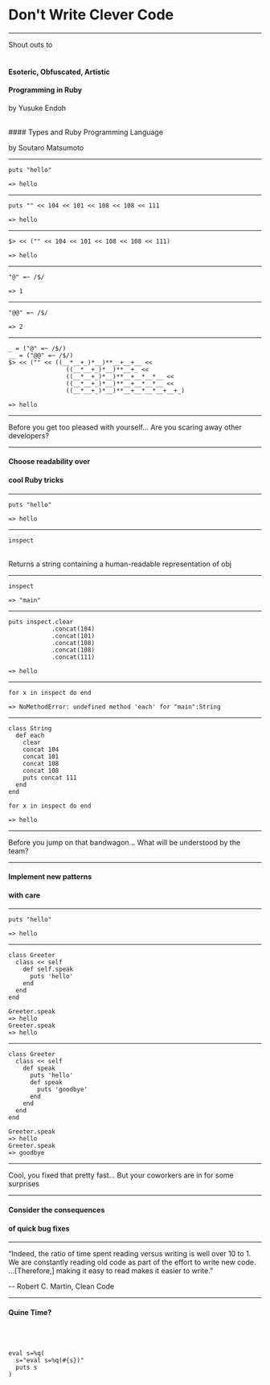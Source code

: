 <span class="menu-title" style="display: none">Title</span>

# Don't Write Clever Code

---
<span class="menu-title" style="display: none">Introduction</span>

Shout outs to
<br><br>

#### Esoteric, Obfuscated, Artistic
#### Programming in Ruby

<span class="aside">by Yusuke Endoh</span>

<br>
#### Types and Ruby Programming Language

<span class="aside">by Soutaro Matsumoto</span>

---
<span class="menu-title" style="display: none">Symbols 1</span>

```
puts "hello"

=> hello
```

---
<span class="menu-title" style="display: none">Symbols 2</span>

```
puts "" << 104 << 101 << 108 << 108 << 111

=> hello
```

---
<span class="menu-title" style="display: none">Symbols 3</span>

```
$> << ("" << 104 << 101 << 108 << 108 << 111)

=> hello
```

---
<span class="menu-title" style="display: none">Symbols 4</span>

```
"@" =~ /$/

=> 1
```

---
<span class="menu-title" style="display: none">Symbols 5</span>

```
"@@" =~ /$/

=> 2
```

---
<span class="menu-title" style="display: none">Symbols 6</span>

```
_ = ("@" =~ /$/)
__ = ("@@" =~ /$/)
$> << ("" << ((__*__+_)*__)**__+__+__ <<
                ((__*__+_)*__)**__+_ <<
                ((__*__+_)*__)**__+__*__*__ <<
                ((__*__+_)*__)**__+__*__*__ <<
                ((__*__+_)*__)**__+__*__*__+__+_)

=> hello
```

---
<span class="menu-title" style="display: none">Readable?</span>

Before you get too pleased with yourself... Are you scaring away other developers?

---
<span class="menu-title" style="display: none">Readability Over Tricks</span>

#### Choose readability over
#### cool Ruby tricks

---
<span class="menu-title" style="display: none">No Symbols 1</span>

```
puts "hello"

=> hello
```

---
<span class="menu-title" style="display: none">No Symbols 2</span>

`inspect`

<br>
Returns a string containing a human-readable representation of obj

---
<span class="menu-title" style="display: none">No Symbols 3</span>

```
inspect

=> "main"
```

---
<span class="menu-title" style="display: none">No Symbols 4</span>

```
puts inspect.clear
            .concat(104)
            .concat(101)
            .concat(108)
            .concat(108)
            .concat(111)

=> hello
```

---
<span class="menu-title" style="display: none">No Symbols 5</span>

```
for x in inspect do end

=> NoMethodError: undefined method 'each' for "main":String
```

---
<span class="menu-title" style="display: none">No Symbols 6</span>

```
class String
  def each
    clear
    concat 104
    concat 101
    concat 108
    concat 108
    puts concat 111
  end
end

for x in inspect do end

=> hello
```

---
<span class="menu-title" style="display: none">Readable?</span>

Before you jump on that bandwagon... What will be understood by the team?

---
<span class="menu-title" style="display: none">Readability Over Trends</span>

#### Implement new patterns
#### with care

---
<span class="menu-title" style="display: none">Hello, Goodbye 1</span>

```
puts "hello"

=> hello
```

---
<span class="menu-title" style="display: none">Hello, Goodbye 2</span>


```
class Greeter
  class << self
    def self.speak
      puts 'hello'
    end
  end
end

Greeter.speak
=> hello
Greeter.speak
=> hello
```

---
<span class="menu-title" style="display: none">Hello, Goodbye 3</span>

```
class Greeter
  class << self
    def speak
      puts 'hello'
      def speak
        puts 'goodbye'
      end
    end
  end
end

Greeter.speak
=> hello
Greeter.speak
=> goodbye
```

---
<span class="menu-title" style="display: none">Readable?</span>

Cool, you fixed that pretty fast... But your coworkers are in for some surprises

---
<span class="menu-title" style="display: none">Readability Over Quick Fixes</span>

#### Consider the consequences
#### of quick bug fixes

---
<span class="menu-title" style="display: none">Wise Words</span>

“Indeed, the ratio of time spent reading versus writing is well over 10 to 1. We are constantly reading old code as part of the effort to write new code. ...[Therefore,] making it easy to read makes it easier to write.”

--  Robert C. Martin, Clean Code

---
<span class="menu-title" style="display: none">Quine Time?</span>

#### Quine Time?

<br><br>
```
eval s=%q(
  s="eval s=%q(#{s})"
  puts s
)
```
